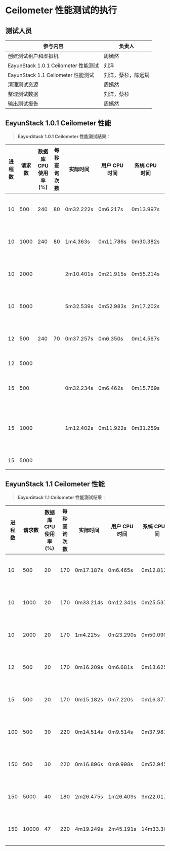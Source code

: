# Ceilometer 性能测试的执行

## 测试人员

|参与内容|负责人|
|--------|------|
|创建测试租户和虚拟机|周嫣然|
|EayunStack 1.0.1 Ceilometer 性能测试|刘洋|
|EayunStack 1.1 Ceilometer 性能测试|刘洋，蔡杉，陈远斌|
|清理测试资源|周嫣然|
|整理测试数据|刘洋，蔡杉|
|输出测试报告|周嫣然|

## EayunStack 1.0.1 Ceilometer 性能

> **EayunStack 1.0.1 Ceilometer 性能测试结果**：

|进程数|请求数|数据库 CPU 使用率 (%)|每秒查询次数|实际时间|用户 CPU 时间|系统 CPU 时间|运行状态|
|------|------|---------------------|------------|--------|-------------|-------------|--------|
|10|500|240|80|0m32.222s|0m6.217s|0m13.997s|正常运行|
|10|1000|240|80|1m4.363s|0m11.786s|0m30.382s|正常运行|
|10|2000|||2m10.401s|0m21.915s|0m55.214s|正常运行|
|10|5000|||5m32.539s|0m52.983s|2m17.202s|正常运行|
|12|500|240|70|0m37.257s|0m6.350s|0m14.567s|正常运行|
|12|5000||||||失败|
|15|500|||0m32.234s|0m6.462s|0m15.769s|正常运行|
|15|1000|||1m12.402s|0m11.922s|0m31.259s|出现个别错误|
|15|5000||||||失败|

## EayunStack 1.1 Ceilometer 性能

> **EayunStack 1.1 Ceilometer 性能测试结果**：

|进程数|请求数|数据库 CPU 使用率 (%)|每秒查询次数|实际时间|用户 CPU 时间|系统 CPU 时间|运行状态|
|------|------|---------------------|------------|--------|-------------|-------------|--------|
|10|500|20|170|0m17.187s|0m6.465s|0m12.813s|正常运行|
|10|1000|20|170|0m33.214s|0m12.341s|0m25.537s|正常运行|
|10|2000|20|170|1m4.225s|0m23.290s|0m50.090s|正常运行|
|12|500|20|170|0m16.209s|0m6.681s|0m13.625s|正常运行|
|15|500|20|170|0m15.182s|0m7.220s|0m16.377s|正常运行|
|100|500|30|220|0m14.514s|0m9.514s|0m37.987s|正常运行|
|150|500|30|220|0m16.896s|0m9.998s|0m52.945s|正常运行|
|150|5000|40|180|2m26.475s|1m26.409s|9m22.017s|正常运行|
|150|10000|47|220|4m19.249s|2m45.191s|14m33.363s|正常运行|

